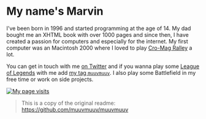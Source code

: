 # My name's Marvin

I've been born in 1996 and started programming at the age of 14. My dad bought me an XHTML book with over 1000 pages and since then, I have created a passion for computers and especially for the internet. My first computer was an Macintosh 2000 where I loved to play [Cro-Mag Ralley](https://www.macintoshrepository.org/7730-cro-mag-rally) a lot.

You can get in touch with me [on Twitter](https://twitter.com/muuvmuuv) and if you wanna play some [League of Legends](https://leagueoflegends.com/) with me add [my tag `muuvmuuv`](https://op.gg/lol/summoners/euw/muuvmuuv-No1). I also play some Battlefield in my free time or work on side projects.

[![My page visits](https://visits.github.marvin.digital/api/image.svg?theme=flip)](https://simpleanalytics.com/visits.github.marvin.digital)

> This is a copy of the original readme: https://github.com/muuvmuuv/muuvmuuv
